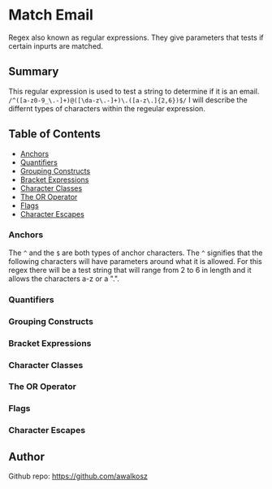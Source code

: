 # Match Email

Regex also known as regular expressions. They give parameters that tests if certain inpurts are matched.

## Summary

This regular expression is used to test a string to determine if it is an email.
`/^([a-z0-9_\.-]+)@([\da-z\.-]+)\.([a-z\.]{2,6})$/`
I will describe the differnt types of characters within the regeular expression.

## Table of Contents

- [Anchors](#anchors)
- [Quantifiers](#quantifiers)
- [Grouping Constructs](#grouping-constructs)
- [Bracket Expressions](#bracket-expressions)
- [Character Classes](#character-classes)
- [The OR Operator](#the-or-operator)
- [Flags](#flags)
- [Character Escapes](#character-escapes)

### Anchors

The `^` and the `$` are both types of anchor characters. The `^` signifies that the following characters will have parameters around what it is allowed. For this regex there will be a test string that will range from 2 to 6 in length and it allows the characters a-z or a ".". 

### Quantifiers


### Grouping Constructs

### Bracket Expressions

### Character Classes

### The OR Operator

### Flags

### Character Escapes

## Author

Github repo: https://github.com/awalkosz
